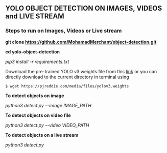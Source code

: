 ## YOLO OBJECT DETECTION ON IMAGES, VIDEOS and LIVE STREAM

### Steps to run on Images, Videos or Live stream

**git clone https://github.com/MohamadMerchant/object-detection.git**

**cd yolo-object-detection**

*pip3 install -r requirements.txt*

Download the pre-trained YOLO v3 weights file from this [link](https://pjreddie.com/media/files/yolov3.weights) 
or you can directly download to the current directory in terminal using
 
 `$ wget https://pjreddie.com/media/files/yolov3.weights`

**To detect objects on image**

*python3 detect.py --image IMAGE_PATH*

**To detect objects on video file**

*python3 detect.py --video VIDEO_PATH*

**To detect objects on a live stream**

*python3 detect.py*
